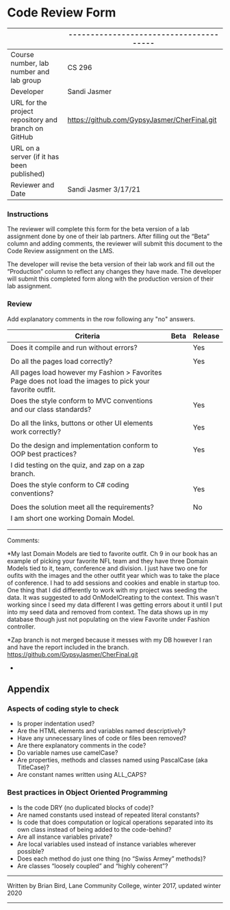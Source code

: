 # Code Review Form

|                                                      | ---------------------------------------      |
| ---------------------------------------------------- | -------------------------------------------- |
| Course  number, lab number and lab group             | CS 296                                       |
| Developer                                            | Sandi Jasmer                                 |
| URL  for the project repository and branch on GitHub | https://github.com/GypsyJasmer/CherFinal.git |
| URL  on a server (if it has been published)          |                                              |
| Reviewer  and Date                                   | Sandi Jasmer 3/17/21                         |

###  Instructions

The reviewer will complete this form for the beta version of a lab assignment done by one of their lab partners. After filling out the “Beta” column and adding comments, the reviewer will submit this document to the Code Review assignment on the LMS.

The developer will revise the beta version of their lab work and fill out the “Production” column to reflect any changes they have made. The developer will submit this completed form along with the production version of their lab assignment.

### Review

Add explanatory comments in the row following any "no" answers.

| **Criteria**                                                 | **Beta** | **Release** |
| ------------------------------------------------------------ | -------- | ----------- |
| Does it compile and run without errors?                      |          | Yes         |
|                                                              |          |             |
| Do all the pages load correctly?                             |          | Yes         |
| All pages load however my Fashion > Favorites Page does not load the images to pick your favorite outfit. |          |             |
| Does the style conform to MVC conventions and our class standards? |          | Yes         |
|                                                              |          |             |
| Do all the links, buttons or other UI elements work correctly? |          | Yes         |
|                                                              |          |             |
| Do the design and implementation conform to OOP best practices? |          | Yes         |
| I did testing on the quiz, and zap on a zap branch.          |          |             |
| Does the style conform to C# coding conventions?             |          | Yes         |
|                                                              |          |             |
| Does the solution meet all the requirements?                 |          | No          |
| I am short one working Domain Model.                         |          |             |
|                                                              |          |             |
|                                                              |          |             |

Comments:

*My last Domain Models are tied to favorite outfit. Ch 9 in our book has an example of picking your favorite NFL team and they have three Domain Models tied to it, team, conference and division. I just have two one for oufits with the images and the other outfit year which was to take the place of conference. I had to add sessions and cookies and enable in startup too. One thing that I did differently to work with my project was seeding the data. It was suggested to add OnModelCreating to the context. This wasn't working since I seed my data different I was getting errors about it until I put into my seed data and removed from context. The data shows up in my database though just not populating on the view Favorite under Fashion controller. 

*Zap branch is not merged because it messes with my DB however I ran and have the report included in the branch. https://github.com/GypsyJasmer/CherFinal.git 

*

 

## Appendix

### Aspects of coding style to check

- Is proper indentation used?
- Are the HTML elements and variables named descriptively?
- Have any unnecessary lines of code or files been removed?
- Are there explanatory comments in the code?
- Do variable names use camelCase? 
- Are properties, methods and classes named using PascalCase (aka TitleCase)?
- Are constant names written using ALL_CAPS?



### Best practices in Object Oriented Programming

- Is the code DRY (no duplicated blocks of code)?
- Are named constants used instead of repeated literal constants?
- Is code that does computation or logical operations separated into its own class instead of being added to the code-behind?
- Are all instance variables private?
- Are local variables used instead of instance variables wherever possible?
- Does each method do just one thing (no “Swiss Armey” methods)?
- Are classes “loosely coupled” and “highly coherent”?

 

------

Written by Brian Bird, Lane Community College, winter 2017, updated winter 2020

------

